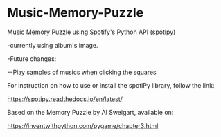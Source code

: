 # Music-Memory-Puzzle
Music Memory Puzzle using Spotify's Python API (spotipy)

-currently using album's image.

-Future changes:

--Play samples of musics when clicking the squares

For instruction on how to use or install the spotiPy library, follow the link:

https://spotipy.readthedocs.io/en/latest/

Based on the Memory Puzzle by Al Sweigart, available on:

https://inventwithpython.com/pygame/chapter3.html

